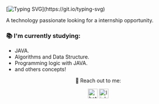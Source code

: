 [![Typing SVG](https://readme-typing-svg.demolab.com?font=Fira+Code&size=25&pause=1000&color=00BFFF&center=true&random=false&width=435&lines=Hello+there%2C+I'm+Duca!)](https://git.io/typing-svg)

A technology passionate looking for a internship opportunity.

### 📚 I'm currently studying:</p>
<ul align="left">
<li>JAVA.
<li>Algorithms and Data Structure.
<li>Programming logic with JAVA.
<li>and others concepts!
</ul>

<p align="center">💬 Reach out to me:</p>
<div align="center">
  <a href="mailto:caducaducadu40@gmail.com" target="_blank"><img src="https://img.shields.io/static/v1?message=Gmail&logo=Gmail&label=&color=D14836&logoColor=white&labelColor=&style=for-the-badge" height="26" alt="hotmail logo"  /></a>
  <a href="https://www.linkedin.com/in/caduurosa/" target="_blank"><img src="https://img.shields.io/static/v1?message=LinkedIn&label=&color=0077B5&logoColor=white&labelColor=&style=for-the-badge" height="26" alt="linkedin logo"  /></a>
</div>
